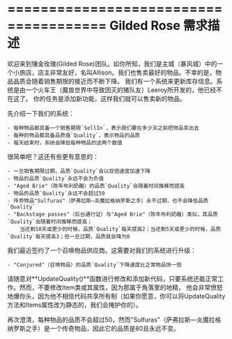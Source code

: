 ======================================
Gilded Rose 需求描述
======================================


欢迎来到镶金玫瑰(Gilded Rose)团队。如你所知，我们是主城（暴风城）中的一个小旅店，店主非常友好，名叫Allison。我们也售卖最好的物品。不幸的是，物品品质会随着销售期限的接近而不断下降。
我们有一个系统来更新库存信息。系统是由一个火车王（魔兽世界中导致团灭的猪队友）Leeroy所开发的，他已经不在这了。
你的任务是添加新功能，这样我们就可以售卖新的物品。

先介绍一下我们的系统：

	- 每种物品都具备一个销售期限`SellIn`，表示我们要在多少天之前把物品卖出去
	- 每种的物品都具备品质值`Quality`，表示物品的品质
	- 每天结束时，系统会降低每种物品的这两个数值

很简单吧？这还有些更有意思的：

	- 一旦销售期限过期，品质`Quality`会以双倍速度加速下降
	- 物品的品质`Quality`永远不会为负值
	- "Aged Brie"（陈年布利奶酪）的品质`Quality`会随着时间推移而提高
	- 物品的品质`Quality`永远不会超过50
	- 传奇物品"Sulfuras"（萨弗拉斯—炎魔拉格纳罗斯之手）永不过期，也不会降低品质`Quality`
	- "Backstage passes"（后台通行证）与"Aged Brie"（陈年布利奶酪）类似，其品质`Quality`会随着时间推移而提高；
        当还剩10天或更少的时候，品质`Quality`每天提高2；当还剩5天或更少的时候，品质`Quality`每天提高3；但一旦过期，品质就会降为0


我们最近签约了一个召唤物品供应商。这需要对我们的系统进行升级：

	- "Conjured"（召唤物品）的品质`Quality`下降速度比正常物品快一倍

请随意对**UpdateQuality()**函数进行修改和添加新代码，只要系统还能正常工作。然而，不要修改Item类或其属性，因为那属于角落里的地精，
他会非常愤怒地爆你头，因为他不相信代码共享所有制（如果你愿意，你可以将UpdateQuality方法和Items属性改为静态的，我们会掩护你的）。

再次澄清，每种物品的品质不会超过50，然而"Sulfuras"（萨弗拉斯—炎魔拉格纳罗斯之手）是一个传奇物品，因此它的品质是80且永远不变。

